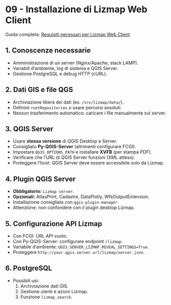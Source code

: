 # 09 - Installazione di Lizmap Web Client

Guida completa: [Requisiti necessari per Lizmap Web Client](https://docs.lizmap.com/3.9/it/install/pre_requirements.html)

## 1. Conoscenze necessarie
- Amministrazione di un server (Nginx/Apache, stack LAMP).  
- Variabili d’ambiente, log di sistema e QGIS Server.  
- Gestione PostgreSQL e debug HTTP (cURL).  

## 2. Dati GIS e file QGS
- Archiviazione libera dei dati (es. `/srv/lizmap/data/`).  
- Definire `rootRepositories` o usare percorsi assoluti.  
- Nessun trasferimento automatico: caricare i file manualmente sul server.  

## 3. QGIS Server
- Usare **stessa versione** di QGIS Desktop e Server.  
- Consigliato **Py-QGIS-Server** (altrimenti configurare FCGI).  
- Impostare `QGIS_OPTIONS_PATH` e installare **XVFB** (per stampa PDF).  
- Verificare che l’URL di QGIS Server funzioni (XML atteso).  
- Proteggere l’host: QGIS Server deve essere accessibile solo da Lizmap.  

## 4. Plugin QGIS Server
- **Obbligatorio:** `Lizmap server`.  
- **Opzionali:** AtlasPrint, Cadastre, DataPlotly, WfsOutputExtension.  
- Installazione consigliata con `qgis-plugin-manager`.  
- Attenzione: non confondere con il plugin desktop Lizmap.  

## 5. Configurazione API Lizmap
- Con FCGI: URL API vuoto.  
- Con Py-QGIS-Server: configurare endpoint `/lizmap`.  
- Variabile d’ambiente: `QGIS_SERVER_LIZMAP_REVEAL_SETTINGS=True`.  
- Proteggere `http://your.qgis.server.url/lizmap/server.json`.  

## 6. PostgreSQL
- Possibili usi:  
  1. Archiviazione dati GIS.  
  2. Gestione utenti e azioni Lizmap.  
  3. Funzione `lizmap_search`.  
